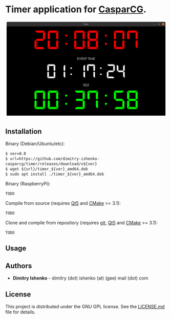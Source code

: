 # Timer application for [CasparCG](https://github.com/CasparCG).

![screenshot](screenshot.png)

## Installation

Binary (Debian/Ubuntu/etc):

```console
$ ver=0.0
$ url=https://github.com/dimitry-ishenko-casparcg/timer/releases/download/v${ver}
$ wget ${url}/timer_${ver}_amd64.deb
$ sudo apt install ./timer_${ver}_amd64.deb
```

Binary (RaspberryPi):

```console
TODO
```

Compile from source (requires [Qt5](https://www.qt.io/) and [CMake](https://cmake.org/) >= 3.1):

```console
TODO
```

Clone and compile from repository (requires [git](https://git-scm.com/), [Qt5](https://www.qt.io/) and [CMake](https://cmake.org/) >= 3.1):

```console
TODO
```

## Usage

## Authors

* **Dimitry Ishenko** - dimitry (dot) ishenko (at) (gee) mail (dot) com

## License

This project is distributed under the GNU GPL license. See the
[LICENSE.md](LICENSE.md) file for details.
